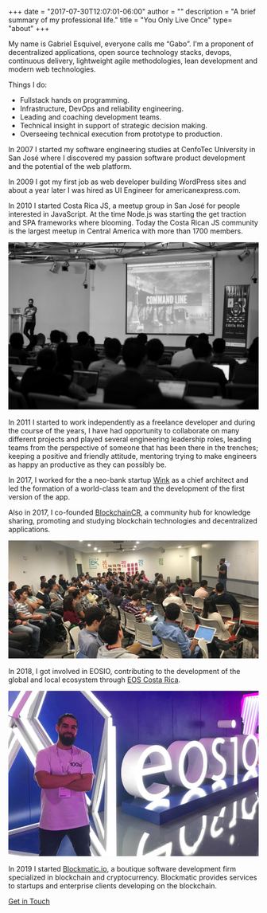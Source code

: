 +++
date = "2017-07-30T12:07:01-06:00"
author = ""
description = "A brief summary of my professional life."
title = "You Only Live Once"
type= "about"
+++

My name is Gabriel Esquivel, everyone calls me “Gabo”. I'm a proponent of decentralized applications, open source technology stacks, devops, continuous delivery, lightweight agile methodologies, lean development and modern web technologies.

Things I do:

- Fullstack hands on programming.
- Infrastructure, DevOps and reliability engineering.
- Leading and coaching development teams.
- Technical insight in support of strategic decision making.
- Overseeing technical execution from prototype to production.

In 2007 I started my software engineering studies at CenfoTec University in San José where I discovered my passion software product development and the potential of the web platform.

In 2009 I got my first job as web developer building WordPress sites and about a year later I was hired as UI Engineer for americanexpress.com.

In 2010 I started Costa Rica JS, a meetup group in San José for people interested in JavaScript. At the time Node.js was starting the get traction and SPA frameworks where blooming. Today the Costa Rican JS community is the largest meetup in Central America with more than 1700 members.

<div class="center-align-wrapper">
  <img alt="command line" src="/img/bio/gaboesquivel-speaker.jpg"  />
</div>

In 2011 I started to work independently as a freelance developer and during the course of the years, I have had opportunity to collaborate on many different projects and played several engineering leadership roles, leading teams from the perspective of someone that has been there in the trenches; keeping a positive and friendly attitude, mentoring trying to make engineers as happy an productive as they can possibly be.

In 2017, I worked for the a neo-bank startup <a href="https://holawink.com" target="_blank">Wink</a> as a chief architect and led the formation of a world-class team and the development of the first version of the app.

Also in 2017, I co-founded <a href="https://blockchaincr.com" target="_blank">BlockchainCR</a>,  a community hub for knowledge sharing, promoting and studying blockchain technologies and decentralized applications. 

<div class="center-align-wrapper">
  <img alt="blockchain costa rica" src="/img/2018/06/blockchain-costa-rica.jpg"  />
</div>

In 2018, I got involved in EOSIO, contributing to the development of the global and local ecosystem through [EOS Costa Rica](https://github.com/eoscostarica).</p>

<div class="center-align-wrapper">
  <img alt="eosio" src="/img/bio/gaboesquivel-eosio.jpg"  />
</div>

In 2019 I started <a href="https://blockmatic.io" target="_blank">Blockmatic.io</a>, a boutique software development firm specialized in blockchain and cryptocurrency. Blockmatic provides services to startups and enterprise clients developing on the blockchain.</p>


[Get in Touch](/contact)



